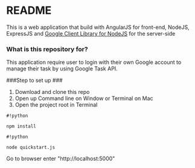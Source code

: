 # README #

This is a web application that build with AngularJS for front-end, NodeJS, ExpressJS and 
[Google Client Library for NodeJS](https://developers.google.com/google-apps/tasks/)  for the server-side
### What is this repository for? ###

This application require user to login with their own Google account to manage their task by using Google Task API. 

###Step to set up ###

1. Download and clone this repo
2. Open up Command line on Window or Terminal on Mac
3. Open the project root in Terminal
```
#!python

npm install
```

```
#!python

node quickstart.js
```

Go to browser enter "http://localhost:5000"